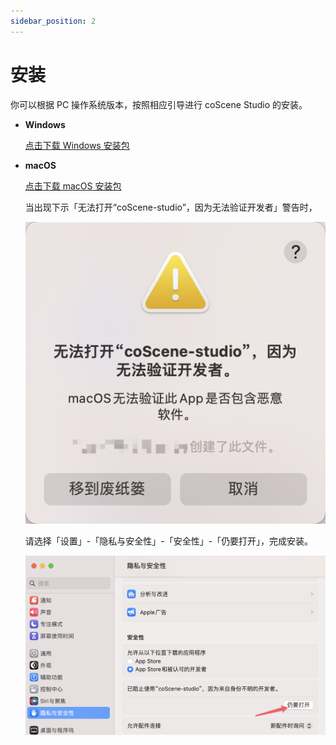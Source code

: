 ```yaml
---
sidebar_position: 2
---
```


# 安装

你可以根据 PC 操作系统版本，按照相应引导进行 coScene Studio 的安装。

- **Windows**

  [点击下载 Windows 安装包](https://coscene-artifacts-prod.oss-cn-hangzhou.aliyuncs.com/studio/latest/coScene-studio-Windows-Setup.exe)

- **macOS**

  [点击下载 macOS 安装包](https://coscene-artifacts-prod.oss-cn-hangzhou.aliyuncs.com/studio/latest/coScene-studio-Mac-Installer.dmg)

  当出现下示「无法打开“coScene-studio”，因为无法验证开发者」警告时，

  ![install-studio-1](../img/install-studio-1.png)

  请选择「设置」-「隐私与安全性」-「安全性」-「仍要打开」，完成安装。

  ![install-studio-2](../img/install-studio-2.png)

